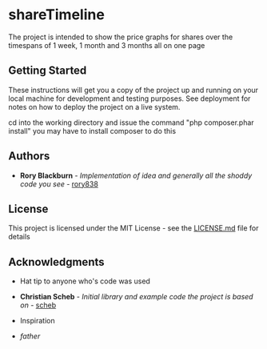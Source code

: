# shareTimeline

The project is intended to show the price graphs for shares over the timespans of 1 week, 1 month and 3 months all on one page
## Getting Started

These instructions will get you a copy of the project up and running on your local machine for development and testing purposes. See deployment for notes on how to deploy the project on a live system.

cd into the working directory and issue the command "php composer.phar install" you may have to install composer to do this

## Authors

* **Rory Blackburn** - *Implementation of idea and generally all the shoddy code you see* - [rory838](https://github.com/rory838)

## License

This project is licensed under the MIT License - see the [LICENSE.md](LICENSE.md) file for details

## Acknowledgments

* Hat tip to anyone who's code was used
* **Christian Scheb** - *Initial library and example code the project is based on* - [scheb](https://github.com/scheb)

* Inspiration
* $father$

